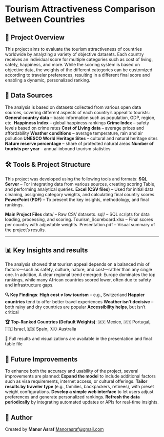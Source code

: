 # Tourism Attractiveness Comparison Between Countries

## 📌 Project Overview
This project aims to evaluate the tourism attractiveness of countries worldwide by analyzing a variety of objective datasets.
Each country receives an individual score for multiple categories such as cost of living, safety, happiness, and more.
While the scoring system is based on objective data, the weights of the different categories can be customized according to traveler preferences, resulting in a different final score and enabling a dynamic, personalized ranking.

## 📂 Data Sources
The analysis is based on datasets collected from various open data sources, covering different aspects of each country’s appeal to tourists:
**General country data** – basic information such as population, GDP, region, etc.
**Happiness Index** – global happiness rankings
**Crime Index** – safety levels based on crime rates
**Cost of Living data** – average prices and affordability
**Weather conditions** – average temperature, rain and air pollution
**UNESCO World Heritage Sites** – cultural and natural heritage sites
**Nature reserve percentage** – share of protected natural areas
**Number of tourists per year** – annual inbound tourism statistics

## 🛠 Tools & Project Structure
This project was developed using the following tools and formats:
**SQL Server** – For integrating data from various sources, creating scoring Table, and performing analytical queries.
**Excel (CSV files)** – Used for initial data cleaning, assigning category weights, and calculating final country scores.
**PowerPoint (PDF)** – To present the key insights, methodology, and final rankings.

**Main Project Files**
data/ – Raw CSV datasets.
sql/ – SQL scripts for data loading, processing, and scoring.
Tourism_Scoreboard.xlsx – Final scores per country with adjustable weights.
Presentation.pdf – Visual summary of the project’s results.

---
## 📊 Key Insights and results
The analysis showed that tourism appeal depends on a balanced mix of factors—such as safety, culture, nature, and cost—rather than any single one.
In addition, A clear regional trend emerged: Europe dominates the top rankings, while many African countries scored lower, often due to safety and infrastructure gaps.

**🔍 Key Findings**:
**High cost ≠ low tourism** – e.g., Switzerland
**Happier countries** tend to offer better travel experiences
**Weather isn’t decisive** – both rainy and dry countries are popular
**Accessibility helps**, but isn’t critical

**🏆 Top-Ranked Countries (Default Weights)**:
🇲🇽 Mexico, 🇵🇹 Portugal, 🇮🇱 Israel, 🇪🇸 Spain, 🇦🇺 Australia

📄 Full results and visualizations are available in the presentation and final table file

## 🚀 Future Improvements
To enhance both the accuracy and usability of the project, several improvements are planned:
**Expand the model** to include additional factors such as visa requirements, internet access, or cultural offerings.
**Tailor results by traveler type** (e.g., families, backpackers, retirees), with preset weight configurations.
**Develop a simple web interface** to let users adjust preferences and generate personalized rankings.
**Refresh the data periodically** by integrating automated updates or APIs for real-time insights.

## 👤 Author
Created by **Manor Asraf**
Manorasraf@gmail.com
